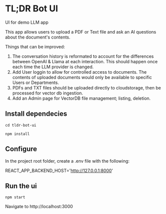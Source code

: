 # TL;DR Bot UI
UI for demo LLM app

This app allows users to upload a PDF or Text file and ask an AI questions about the document's contents.


Things that can be improved:

1. The conversation history is reformated to account for the differences between OpenAI & Llama at each interaction. This should happen once each time the LLM provider is changed.
2. Add User loggin to allow for controlled access to documents. The contents of uploaded documents would only be available to specific Users or Departments.
3. PDFs and TXT files should be uploaded directly to cloudstorage, then be processed for vector db ingestion.
4. Add an Admin page for VectorDB file management; listing, deletion.

## Install dependecies
`cd tldr-bot-ui`

`npm install`


## Configure
In the project root folder, create a .env file with the following:

REACT_APP_BACKEND_HOST='http://127.0.0.1:8000'

## Run the ui
`npm start`

Navigate to http://localhost:3000
